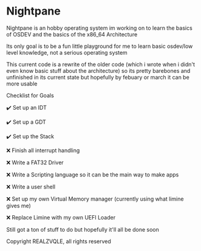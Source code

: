 # Nightpane

Nightpane is an hobby operating system im working on to learn the basics of OSDEV and the basics of the x86_64 Architecture


Its only goal is to be a fun little playground for me to learn basic osdev/low level knowledge, not a serious operating system


This current code is a rewrite of the older code (which i wrote when i didn't even know basic stuff about the architecture) so its pretty barebones and unfinished in its current state but hopefully by febuary or march it can be more usable



Checklist for Goals

✔️ Set up an IDT 

✔️ Set up a GDT

✔️ Set up the Stack

❌ Finish all interrupt handling

❌ Write a FAT32 Driver

❌ Write a Scripting language so it can be the main way to make apps

❌ Write a user shell

❌ Set up my own Virtual Memory manager (currently using what limine gives me)

❌ Replace Limine with my own UEFI Loader


Still got a ton of stuff to do but hopefully it'll all be done soon


Copyright REALZVQLE, all rights reserved